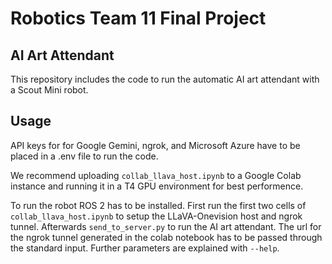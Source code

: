 # Robotics Team 11 Final Project
## AI Art Attendant

This repository includes the code to run the automatic AI art attendant with a Scout Mini robot.

## Usage

API keys for for Google Gemini, ngrok, and Microsoft Azure have to be placed in a .env file to run the code.

We recommend uploading `collab_llava_host.ipynb` to a Google Colab instance and running it in a T4 GPU environment for best performence.

To run the robot ROS 2 has to be installed. First run the first two cells of `collab_llava_host.ipynb` to setup the LLaVA-Onevision host and ngrok tunnel.
Afterwards `send_to_server.py` to run the AI art attendant. The url for the ngrok tunnel generated in the colab notebook has to be passed through the standard input.
Further parameters are explained with `--help`.

